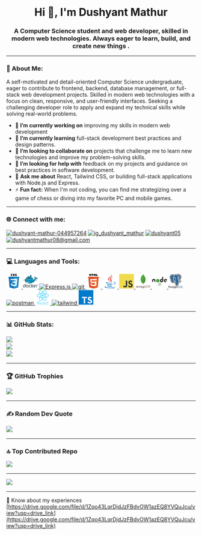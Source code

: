<h1 align="center">Hi 👋, I'm Dushyant Mathur</h1>
<h3 align="center">A Computer Science student and web developer, skilled in modern web technologies. Always eager to learn, build, and create new things .</h3>

---

### 💫 About Me:

A self-motivated and detail-oriented Computer Science undergraduate, eager to contribute to frontend, backend, database management, or full-stack web development projects. Skilled in modern web technologies with a focus on clean, responsive, and user-friendly interfaces. Seeking a challenging developer role to apply and expand my technical skills while solving real-world problems.

- 🔭 **I’m currently working on** improving my skills in modern web development
- 🌱 **I’m currently learning** full-stack development best practices and design patterns.
- 👯 **I’m looking to collaborate on** projects that challenge me to learn new technologies and improve my problem-solving skills.
- 🤝 **I’m looking for help with** feedback on my projects and guidance on best practices in software development.
- 💬 **Ask me about** React, Tailwind CSS, or building full-stack applications with Node.js and Express.
- ⚡ **Fun fact:** When I'm not coding, you can find me strategizing over a game of chess or diving into my favorite PC and mobile games.

---

### 🌐 Connect with me:
<p align="left">
<a href="https://linkedin.com/in/dushyant-mathur-044957264" target="blank"><img align="center" src="https://raw.githubusercontent.com/rahuldkjain/github-profile-readme-generator/master/src/images/icons/Social/linked-in-alt.svg" alt="dushyant-mathur-044957264" height="30" width="40" /></a>
<a href="https://instagram.com/ig_dushyant_mathur" target="blank"><img align="center" src="https://raw.githubusercontent.com/rahuldkjain/github-profile-readme-generator/master/src/images/icons/Social/instagram.svg" alt="ig_dushyant_mathur" height="30" width="40" /></a>
<a href="https://www.leetcode.com/dushyant05" target="blank"><img align="center" src="https://raw.githubusercontent.com/rahuldkjain/github-profile-readme-generator/master/src/images/icons/Social/leet-code.svg" alt="dushyant05" height="30" width="40" /></a>
<a href="mailto:dushyantmathur08@gmail.com" target="blank"><img align="center" src="https://img.shields.io/badge/Email-D14836?logo=gmail&logoColor=white" alt="dushyantmathur08@gmail.com" height="30" width="40" /></a>
</p>

---

### 💻 Languages and Tools:
<p align="left"> <a href="https://www.w3schools.com/css/" target="_blank" rel="noreferrer"> <img src="https://raw.githubusercontent.com/devicons/devicon/master/icons/css3/css3-original-wordmark.svg" alt="css3" width="40" height="40"/> </a> <a href="https://www.docker.com/" target="_blank" rel="noreferrer"> <img src="https://raw.githubusercontent.com/devicons/devicon/master/icons/docker/docker-original-wordmark.svg" alt="docker" width="40" height="40"/> </a> <a href="https://expressjs.com" target="_blank" rel="noreferrer"> <img src="https://img.shields.io/badge/Express.js-000000?style=for-the-badge&logo=express&logoColor=white" alt="Express.js" width="40" height="40" /> </a> <a href="https://git-scm.com/" target="_blank" rel="noreferrer"> <img src="https://www.vectorlogo.zone/logos/git-scm/git-scm-icon.svg" alt="git" width="40" height="40"/> </a> <a href="https://www.w3.org/html/" target="_blank" rel="noreferrer"> <img src="https://raw.githubusercontent.com/devicons/devicon/master/icons/html5/html5-original-wordmark.svg" alt="html5" width="40" height="40"/> </a> <a href="https://www.java.com" target="_blank" rel="noreferrer"> <img src="https://raw.githubusercontent.com/devicons/devicon/master/icons/java/java-original.svg" alt="java" width="40" height="40"/> </a> <a href="https://developer.mozilla.org/en-US/docs/Web/JavaScript" target="_blank" rel="noreferrer"> <img src="https://raw.githubusercontent.com/devicons/devicon/master/icons/javascript/javascript-original.svg" alt="javascript" width="40" height="40"/> </a> <a href="https://www.mongodb.com/" target="_blank" rel="noreferrer"> <img src="https://raw.githubusercontent.com/devicons/devicon/master/icons/mongodb/mongodb-original-wordmark.svg" alt="mongodb" width="40" height="40"/> </a> <a href="https://nodejs.org" target="_blank" rel="noreferrer"> <img src="https://raw.githubusercontent.com/devicons/devicon/master/icons/nodejs/nodejs-original-wordmark.svg" alt="nodejs" width="40" height="40"/> </a> <a href="https://www.postgresql.org" target="_blank" rel="noreferrer"> <img src="https://raw.githubusercontent.com/devicons/devicon/master/icons/postgresql/postgresql-original-wordmark.svg" alt="postgresql" width="40" height="40"/> </a> <a href="https://postman.com" target="_blank" rel="noreferrer"> <img src="https://www.vectorlogo.zone/logos/getpostman/getpostman-icon.svg" alt="postman" width="40" height="40"/> </a> <a href="https://reactjs.org/" target="_blank" rel="noreferrer"> <img src="https://raw.githubusercontent.com/devicons/devicon/master/icons/react/react-original-wordmark.svg" alt="react" width="40" height="40"/> </a> <a href="https://tailwindcss.com/" target="_blank" rel="noreferrer"> <img src="https://www.vectorlogo.zone/logos/tailwindcss/tailwindcss-icon.svg" alt="tailwind" width="40" height="40"/> </a> <a href="https://www.typescriptlang.org/" target="_blank" rel="noreferrer"> <img src="https://raw.githubusercontent.com/devicons/devicon/master/icons/typescript/typescript-original.svg" alt="typescript" width="40" height="40"/> </a> </p>

---

### 📊 GitHub Stats:
![](https://github-readme-stats.vercel.app/api?username=Dushyant369&theme=chartreuse-dark&hide_border=false&include_all_commits=true&count_private=true)<br/>
![](https://nirzak-streak-stats.vercel.app/?user=Dushyant369&theme=chartreuse-dark&hide_border=false)<br/>
![](https://github-readme-stats.vercel.app/api/top-langs/?username=Dushyant369&theme=chartreuse-dark&hide_border=false&include_all_commits=true&count_private=true&layout=compact)

---

### 🏆 GitHub Trophies
![](https://github-profile-trophy.vercel.app/?username=Dushyant369&theme=dracula&no-frame=true&no-bg=true&margin-w=4)

---

### ✍️ Random Dev Quote
![](https://quotes-github-readme.vercel.app/api?type=horizontal&theme=merko)

---

### 🔝 Top Contributed Repo
![](https://github-contributor-stats.vercel.app/api?username=Dushyant369&limit=5&theme=dark&combine_all_yearly_contributions=true)

---

[![](https://visitcount.itsvg.in/api?id=Dushyant369&icon=10&color=13)](https://visitcount.itsvg.in)

---

📄 Know about my experiences [https://drive.google.com/file/d/1Zqo43LqrDjdJzFBdvOW1azEQ8YVQuJcu/view?usp=drive_link](https://drive.google.com/file/d/1Zqo43LqrDjdJzFBdvOW1azEQ8YVQuJcu/view?usp=drive_link)
